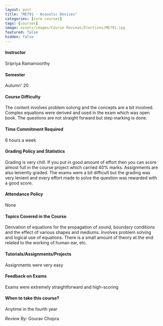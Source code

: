 ```yaml
---
layout: post
title: "ME791 - Acoustic Devices"
categories: [core courses]
tags: [courses]
image: assets/images/Course Reviews/Electives/ME791.jpg
featured: false
hidden: false
---
```


#### Instructor
Sripriya Ramamoorthy

#### Semester
Autumn' 20

#### Course Difficulty
The content involves problem solving and the concepts are a bit involved. Complex equations were derived and used in the exam which was open book. The questions are not straight forward but step marking is done. 

#### Time Commitment Required
6 hours a week

#### Grading Policy and Statistics
Grading is very chill. If you put in good amount of effort then you can score almost full in the course project which carried 40% marks. Assignments are also leniently graded. The exams were a bit difficult but the grading was very lenient and every effort made to solve the question was rewarded with a good score.

#### Attendance Policy
None

#### Topics Covered in the Course
Derivation of equations for the propagation of sound, boundary conditions and the effect of various shapes and mediums. Involves problem solving and logical use of equations. There is a small amount of theory at the end related to the working of human ear, etc.

#### Tutorials/Assignments/Projects
Assignments were very easy

#### Feedback on Exams
Exams were extremely straightforward and high-scoring

#### When to take this course?
Anytime in the fourth year

*Review By:* Gourav Chopra